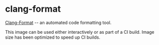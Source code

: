 # clang-format

[Clang-Format](https://clang.llvm.org/docs/ClangFormat.html) -- an automated code formatting tool.

This image can be used either interactively or as part of a CI build.
Image size has been optimized to speed up CI builds.
